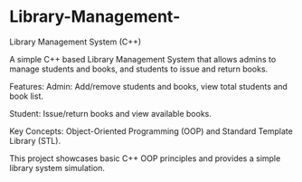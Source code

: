 # Library-Management-
Library Management System (C++)

A simple C++ based Library Management System that allows admins to manage students and books, and students to issue and return books.

Features:
Admin: Add/remove students and books, view total students and book list.

Student: Issue/return books and view available books.

Key Concepts: Object-Oriented Programming (OOP) and Standard Template Library (STL).


This project showcases basic C++ OOP principles and provides a simple library system simulation.
